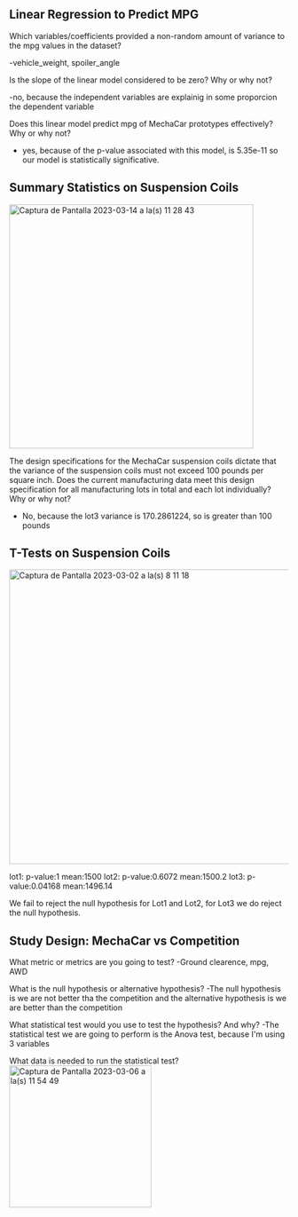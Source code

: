 
## Linear Regression to Predict MPG

Which variables/coefficients provided a non-random amount of variance to the mpg values in the dataset?

-vehicle_weight, spoiler_angle

Is the slope of the linear model considered to be zero? Why or why not?

-no, because the independent variables are explainig in some proporcion the dependent variable

Does this linear model predict mpg of MechaCar prototypes effectively? Why or why not?

- yes, because of the p-value associated with this model, is 5.35e-11 so our model is statistically significative.


## Summary Statistics on Suspension Coils

<img width="440" alt="Captura de Pantalla 2023-03-14 a la(s) 11 28 43" src="https://user-images.githubusercontent.com/72363865/225088769-0db2d9d7-7cac-421a-ad18-96ad88134834.png">

The design specifications for the MechaCar suspension coils dictate that the variance of the suspension coils must not exceed 100 pounds per square inch. Does the current manufacturing data meet this design specification for all manufacturing lots in total and each lot individually? Why or why not?
- No, because the lot3 variance is 170.2861224, so is greater than 100 pounds

## T-Tests on Suspension Coils

<img width="531" alt="Captura de Pantalla 2023-03-02 a la(s) 8 11 18" src="https://user-images.githubusercontent.com/72363865/222452310-9ae02cde-b61a-4694-a8d1-1b35764689ac.png">

lot1: p-value:1 mean:1500
lot2: p-value:0.6072 mean:1500.2
lot3: p-value:0.04168 mean:1496.14

We fail to reject the null hypothesis for Lot1 and Lot2, for Lot3 we do reject the null hypothesis.



## Study Design: MechaCar vs Competition

What metric or metrics are you going to test?
-Ground clearence, mpg, AWD

What is the null hypothesis or alternative hypothesis?
-The null hypothesis is we are not better tha the competition and the alternative hypothesis is we are better than the competition

What statistical test would you use to test the hypothesis? And why?
-The statistical test we are going to perform is the Anova test, because I'm using 3 variables

What data is needed to run the statistical test?
<img width="256" alt="Captura de Pantalla 2023-03-06 a la(s) 11 54 49" src="https://user-images.githubusercontent.com/72363865/223191557-2b881bc3-5f99-4692-89f1-48bf2b4848a0.png">


